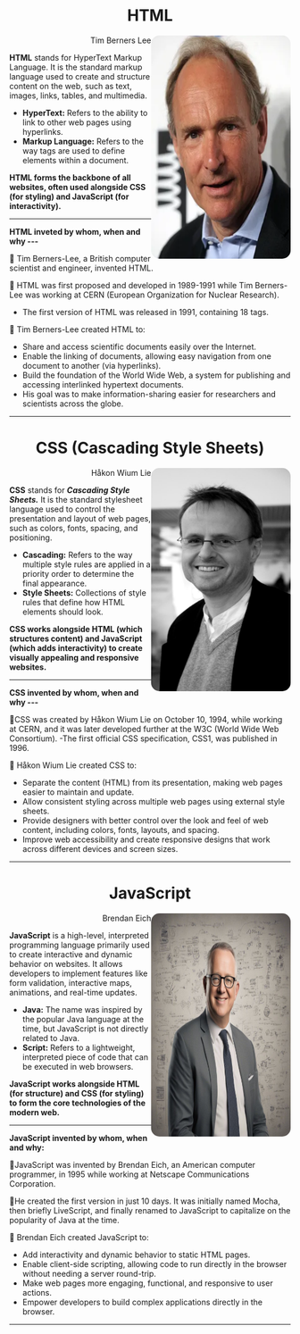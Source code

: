 <h1 align="center">HTML</h1>
<img align="right" src="./images/Html.webp" width="250" height="400" style="border-radius: 15px"/>

<figcaption style="text-align: right;">Tim Berners Lee</figcaption>

**HTML** stands for HyperText Markup Language. It is the standard markup language used to create and structure content on the web, such as text, images, links, tables, and multimedia.

- **HyperText:** Refers to the ability to link to other web pages using hyperlinks.
- **Markup Language:** Refers to the way tags are used to define elements within a document.

**HTML forms the backbone of all websites, often used alongside CSS (for styling) and JavaScript (for interactivity).**

---

**HTML inveted by whom, when and why ---**

🔹  Tim Berners-Lee, a British computer scientist and engineer, invented HTML.

🔹 HTML was first proposed and developed in 1989-1991 while Tim Berners-Lee was working at CERN (European Organization for Nuclear Research). 
  - The first version of HTML was released in 1991, containing 18 tags.

🔹 Tim Berners-Lee created HTML to:
  - Share and access scientific documents easily over the Internet.
  - Enable the linking of documents, allowing easy navigation from one document to another (via hyperlinks).
  - Build the foundation of the World Wide Web, a system for publishing and accessing interlinked hypertext documents.
  - His goal was to make information-sharing easier for researchers and scientists across the globe.

---
<h1 align="center">CSS (Cascading Style Sheets)</h1>
<img align="right" src="./images/css.jpg" width="250" height="400" style="border-radius: 15px"/>
<figcaption style="text-align: right;">Håkon Wium Lie</figcaption>

**CSS** stands for ***Cascading Style Sheets.*** It is the standard stylesheet language used to control the presentation and layout of web pages, such as colors, fonts, spacing, and positioning.

- **Cascading:** Refers to the way multiple style rules are applied in a priority order to determine the final appearance.
- **Style Sheets:** Collections of style rules that define how HTML elements should look.

**CSS works alongside HTML (which structures content) and JavaScript (which adds interactivity) to create visually appealing and responsive websites.**

---
**CSS invented by whom, when and why ---**

🔹CSS was created by Håkon Wium Lie on October 10, 1994, while working at CERN, and it was later developed further at the W3C (World Wide Web Consortium).
-The first official CSS specification, CSS1, was published in 1996.

🔹 Håkon Wium Lie created CSS to:
- Separate the content (HTML) from its presentation, making web pages easier to maintain and update.
- Allow consistent styling across multiple web pages using external style sheets.
- Provide designers with better control over the look and feel of web content, including colors, fonts, layouts, and spacing.
- Improve web accessibility and create responsive designs that work across different devices and screen sizes.

--- 

<h1 align="center">JavaScript</h1>
<img align="right" src="./images/JS.jpg" width="250" height="400" style="border-radius: 15px"/>
<figcaption style="text-align: right">Brendan Eich</figcaption>

**JavaScript** is a high-level, interpreted programming language primarily used to create interactive and dynamic behavior on websites. It allows developers to implement features like form validation, interactive maps, animations, and real-time updates.

- **Java:** The name was inspired by the popular Java language at the time, but JavaScript is not directly related to Java.
- **Script:** Refers to a lightweight, interpreted piece of code that can be executed in web browsers.

**JavaScript works alongside HTML (for structure) and CSS (for styling) to form the core technologies of the modern web.**

---

**JavaScript invented by whom, when and why:**

🔹JavaScript was invented by Brendan Eich, an American computer programmer, in 1995 while working at Netscape Communications Corporation.

🔹He created the first version in just 10 days. It was initially named Mocha, then briefly LiveScript, and finally renamed to JavaScript to capitalize on the popularity of Java at the time.

🔹 Brendan Eich created JavaScript to:

- Add interactivity and dynamic behavior to static HTML pages.
- Enable client-side scripting, allowing code to run directly in the browser without needing a server round-trip.
- Make web pages more engaging, functional, and responsive to user actions.
- Empower developers to build complex applications directly in the browser.

---